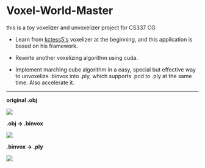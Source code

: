 # Voxel-World-Master
this is a toy voxelizer and unvoxelizer project for CS337 CG 

- Learn from [kctess5's](https://github.com/kctess5/voxelizer) voxelizer at the beginning, and this appilcation is based on his framework. 

- Rewirte another voxelizing algorithm using cuda.

- Implement marching cube algorithm in a easy, special but effective way to unvoxelize .binvox into .ply, which supports .pcd to .ply at the same time. Also accelerate it.

  

---

**original .obj** 

![](D:\文档\大三上\图形学\AG\Voxel-World-Master\image\bone_obj.png)

**.obj -> .binvox**

![](D:\文档\大三上\图形学\AG\Voxel-World-Master\image\v\bone2.png)

**.binvox -> .ply**

![](D:\文档\大三上\图形学\AG\Voxel-World-Master\image\unv\bone256.png)